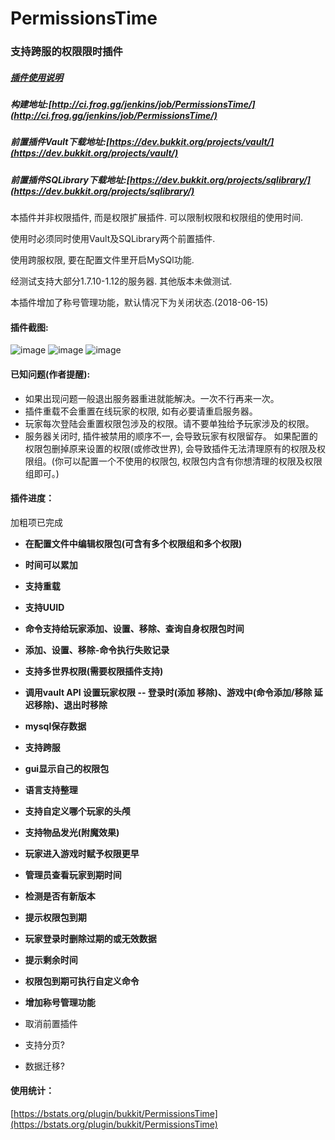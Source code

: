 # PermissionsTime
### 支持跨服的权限限时插件

##### [插件使用说明](https://github.com/geekfrog/PermissionsTime/wiki/PermissionsTime-%E4%BD%BF%E7%94%A8%E8%AF%B4%E6%98%8E)
##### 构建地址:[http://ci.frog.gg/jenkins/job/PermissionsTime/](http://ci.frog.gg/jenkins/job/PermissionsTime/)
##### 前置插件Vault下载地址:[https://dev.bukkit.org/projects/vault/](https://dev.bukkit.org/projects/vault/)
##### 前置插件SQLibrary下载地址:[https://dev.bukkit.org/projects/sqlibrary/](https://dev.bukkit.org/projects/sqlibrary/)

本插件并非权限插件, 而是权限扩展插件. 可以限制权限和权限组的使用时间.

使用时必须同时使用Vault及SQLibrary两个前置插件.

使用跨服权限, 要在配置文件里开启MySQl功能.

经测试支持大部分1.7.10-1.12的服务器. 其他版本未做测试.

本插件增加了称号管理功能，默认情况下为关闭状态.(2018-06-15)

#### 插件截图: 
![image](http://i.imgur.com/cnnd5hb.jpg)
![image](http://i.imgur.com/bqvIVvz.jpg)
![image](http://i.imgur.com/NFK3WKa.jpg)


#### 已知问题(作者提醒):

- 如果出现问题一般退出服务器重进就能解决。一次不行再来一次。
- 插件重载不会重置在线玩家的权限, 如有必要请重启服务器。
- 玩家每次登陆会重置权限包涉及的权限。请不要单独给予玩家涉及的权限。
- 服务器关闭时, 插件被禁用的顺序不一, 会导致玩家有权限留存。 如果配置的权限包删掉原来设置的权限(或修改世界), 会导致插件无法清理原有的权限及权限组。(你可以配置一个不使用的权限包, 权限包内含有你想清理的权限及权限组即可。)

#### 插件进度：

加粗项已完成

- **在配置文件中编辑权限包(可含有多个权限组和多个权限)**
- **时间可以累加**
- **支持重载**
- **支持UUID**
- **命令支持给玩家添加、设置、移除、查询自身权限包时间**
- **添加、设置、移除-命令执行失败记录**
- **支持多世界权限(需要权限插件支持)**
- **调用vault API 设置玩家权限 -- 登录时(添加 移除)、游戏中(命令添加/移除 延迟移除)、退出时移除**
- **mysql保存数据**
- **支持跨服**
- **gui显示自己的权限包**
- **语言支持整理**
- **支持自定义哪个玩家的头颅**
- **支持物品发光(附魔效果)**
- **玩家进入游戏时赋予权限更早**
- **管理员查看玩家到期时间**
- **检测是否有新版本**
- **提示权限包到期**
- **玩家登录时删除过期的或无效数据**
- **提示剩余时间**
- **权限包到期可执行自定义命令**
- **增加称号管理功能**
- 取消前置插件


- 支持分页?
- 数据迁移?

#### 使用统计：
[https://bstats.org/plugin/bukkit/PermissionsTime](https://bstats.org/plugin/bukkit/PermissionsTime)

